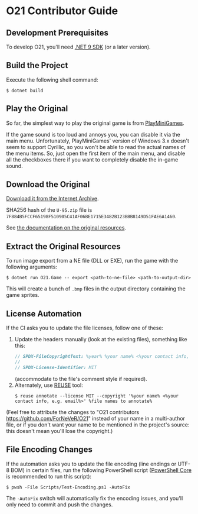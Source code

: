 <!--
SPDX-FileCopyrightText: 2024 O21 contributors <https://github.com/ForNeVeR/O21>

SPDX-License-Identifier: MIT
-->

O21 Contributor Guide
=====================

Development Prerequisites
-------------------------

To develop O21, you'll need [.NET 9 SDK][dotnet] (or a later version).

Build the Project
-----------------

Execute the following shell command:

```console
$ dotnet build
```

Play the Original
-----------------

So far, the simplest way to play the original game is from [PlayMiniGames][play-mini-games.u95].

If the game sound is too loud and annoys you, you can disable it via the main menu. Unfortunately, PlayMiniGames' version of Windows 3.x doesn't seem to support Cyrillic, so you won't be able to read the actual names of the menu items. So, just open the first item of the main menu, and disable all the checkboxes there if you want to completely disable the in-game sound. 

Download the Original
---------------------

[Download it from the Internet Archive][archive.u95].

SHA256 hash of the `U-95.zip` file is `7F884B5FCCF65198F510905C41AF06BE1715E3482B123BBB8149D51FAE6A1460`.

See [the documentation on the original resources][docs.resources].

Extract the Original Resources
------------------------------

To run image export from a NE file (DLL or EXE), run the game with the following arguments:

```console
$ dotnet run O21.Game -- export <path-to-ne-file> <path-to-output-dir>
```

This will create a bunch of `.bmp` files in the output directory containing the game sprites. 

License Automation
------------------
If the CI asks you to update the file licenses, follow one of these:
1. Update the headers manually (look at the existing files), something like this:
   ```csharp
   // SPDX-FileCopyrightText: %year% %your name% <%your contact info, e.g. email%>
   //
   // SPDX-License-Identifier: MIT
   ```
   (accommodate to the file's comment style if required).
2. Alternately, use [REUSE][reuse] tool:
   ```console
   $ reuse annotate --license MIT --copyright '%your name% <%your contact info, e.g. email%>' %file names to annotate%
   ```

(Feel free to attribute the changes to "O21 contributors <https://github.com/ForNeVeR/O21>" instead of your name in a multi-author file, or if you don't want your name to be mentioned in the project's source: this doesn't mean you'll lose the copyright.)

File Encoding Changes
---------------------
If the automation asks you to update the file encoding (line endings or UTF-8 BOM) in certain files, run the following PowerShell script ([PowerShell Core][powershell] is recommended to run this script):
```console
$ pwsh -File Scripts/Test-Encoding.ps1 -AutoFix
```

The `-AutoFix` switch will automatically fix the encoding issues, and you'll only need to commit and push the changes.

[archive.u95]: https://archive.org/details/u-95_20230304
[docs.resources]: docs/resources.md
[dotnet]: https://dotnet.microsoft.com/en-us/download
[play-mini-games.u95]: https://playminigames.net/game/u95
[powershell]: https://learn.microsoft.com/en-us/powershell/scripting/install/installing-powershell
[reuse]: https://reuse.software/
